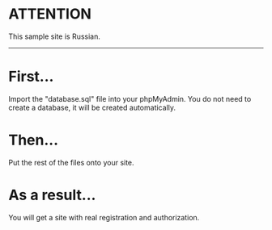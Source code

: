 # ATTENTION
This sample site is Russian.
____
# First...
Import the "database.sql" file into your phpMyAdmin. You do not need to create a database, it will be created automatically.
# Then...
Put the rest of the files onto your site.
# As a result...
You will get a site with real registration and authorization.
